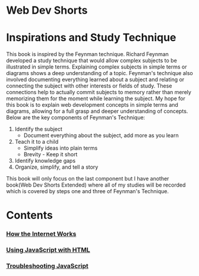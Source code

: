 # Web Dev Shorts
# Inspirations and Study Technique

This book is inspired by the Feynman technique. Richard Feynman developed a study technique that would allow complex subjects to be illustrated in simple terms. Explaining complex subjects in simple terms or diagrams shows a deep understanding of a topic. Feynman's technique also involved documenting everything learned about a subject and relating or connecting the subject with other interests or fields of study. These connections help to actually commit subjects to memory rather than merely memorizing them for the moment while learning the subject. My hope for this book is to explain web development concepts in simple terms and diagrams, allowing for a full grasp and deeper understanding of concepts. Below are the key components of Feynman's Technique:

   1. Identify the subject
      - Document everything about the subject, add more as you learn
   2. Teach it to a child
      - Simplify ideas into plain terms
      - Brevity - Keep it short
   3. Identify knowledge gaps
   4. Organize, simplify, and tell a story

This book will only focus on the last component but I have another book(Web Dev Shorts Extended) where all of my studies will be recorded which is covered by steps one and three of Feynman's Technique.

# Contents
### [How the Internet Works](https://github.com/Lettuce05/Dev-Shorts/blob/master/Web-Dev-Shorts/how-the-internet-works.md)
### [Using JavaScript with HTML](https://github.com/Lettuce05/Dev-Shorts/blob/master/Web-Dev-Shorts/using-javascript-with-html.md)
### [Troubleshooting JavaScript]()
